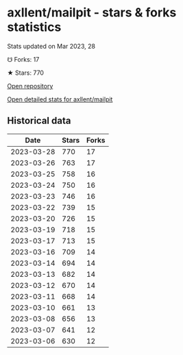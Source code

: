 # axllent/mailpit - stars & forks statistics

Stats updated on Mar 2023, 28

☋ Forks: 17

★ Stars: 770

[Open repository](https://github.com/axllent/mailpit)

[Open detailed stats for axllent/mailpit](https://reviewgithub.com/rep/axllent/mailpit)

## Historical data
| Date | Stars | Forks |
|------|-------|-------|
| 2023-03-28 | 770 | 17 | 
| 2023-03-26 | 763 | 17 | 
| 2023-03-25 | 758 | 16 | 
| 2023-03-24 | 750 | 16 | 
| 2023-03-23 | 746 | 16 | 
| 2023-03-22 | 739 | 15 | 
| 2023-03-20 | 726 | 15 | 
| 2023-03-19 | 718 | 15 | 
| 2023-03-17 | 713 | 15 | 
| 2023-03-16 | 709 | 14 | 
| 2023-03-14 | 694 | 14 | 
| 2023-03-13 | 682 | 14 | 
| 2023-03-12 | 670 | 14 | 
| 2023-03-11 | 668 | 14 | 
| 2023-03-10 | 661 | 13 | 
| 2023-03-08 | 656 | 13 | 
| 2023-03-07 | 641 | 12 | 
| 2023-03-06 | 630 | 12 | 

